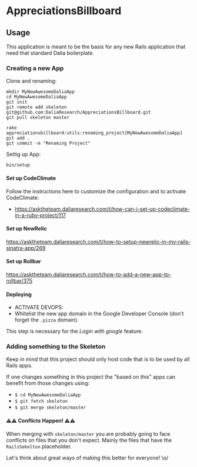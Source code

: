 # AppreciationsBillboard

## Usage

This application is meant to be
the basis for any new Rails application
that need that standard Dalia boilerplate.

### Creating a new App

Clone and renaming:

    mkdir MyNewAwesomeDaliaApp
    cd MyNewAwesomeDaliaApp
    git init
    git remote add skeleton git@github.com:DaliaResearch/AppreciationsBillboard.git
    git pull skeleton master

    rake appreciationsbillboard:utils:renaming_project[MyNewAwesomeDaliaApp]
    git add .
    git commit -m "Renaming Project"

Settig up App:

    bin/setup

#### Set up CodeClimate

Follow the instructions here to customize the configuration and to activate CodeClimate:

- https://asktheteam.daliaresearch.com/t/how-can-i-set-up-codeclimate-in-a-ruby-project/117

#### Set up NewRelic

https://asktheteam.daliaresearch.com/t/how-to-setup-newrelic-in-my-rails-sinatra-app/269

#### Set up Rollbar

https://asktheteam.daliaresearch.com/t/how-to-add-a-new-app-to-rollbar/375

#### Deploying

  - ACTIVATE DEVOPS:
  - Whitelist the new app domain in the Google Developer Console
    (don't forget the `.pizza` domain).

This step is necessary for the *Login with google* feature.

### Adding something to the Skeleton

Keep in mind that this project
should only host code that
is to be used by all Rails apps.

If one changes something in this project
the "based on this" apps can benefit from
those changes using:

  - `$ cd MyNewAwesomeDaliaApp`
  - `$ git fetch skeleton`
  - `$ git merge skeleton/master`

#### ⚠️⚠️ Conflicts Happen! ⚠️⚠️

When merging with `skeleton/master`
you are probably going to face conflicts on files
that you don't expect.
Mainly the files that have the `RailsSekelton` placeholder.

Let's think about great ways of
making this better for everyone! \o/
